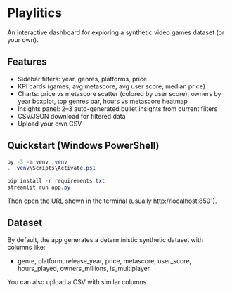 # Playlitics

An interactive dashboard for exploring a synthetic video games dataset (or your own).

## Features
- Sidebar filters: year, genres, platforms, price
- KPI cards (games, avg metascore, avg user score, median price)
- Charts: price vs metascore scatter (colored by user score), owners by year boxplot, top genres bar, hours vs metascore heatmap
- Insights panel: 2–3 auto-generated bullet insights from current filters
- CSV/JSON download for filtered data
- Upload your own CSV

## Quickstart (Windows PowerShell)

```powershell
py -3 -m venv .venv
. .venv\Scripts\Activate.ps1

pip install -r requirements.txt
streamlit run app.py
```

Then open the URL shown in the terminal (usually http://localhost:8501).

## Dataset
By default, the app generates a deterministic synthetic dataset with columns like:
- genre, platform, release_year, price, metascore, user_score, hours_played, owners_millions, is_multiplayer

You can also upload a CSV with similar columns.

